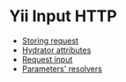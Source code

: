 # Yii Input HTTP

- [Storing request](storing-request.md)
- [Hydrator attributes](hydrator-attributes.md)
- [Request input](request-input.md)
- [Parameters' resolvers](parameters-resolvers.md)

